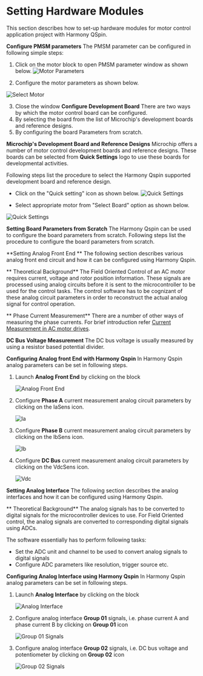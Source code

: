 # Setting Hardware Modules
This section describes how to set-up hardware modules for motor control application project with Harmony QSpin.

**Configure PMSM parameters**
The PMSM parameter can be configured in following simple steps:

1.  Click on the motor block to open PMSM parameter window as shown below.
![Motor Parameters](GUID-2ADF2D0B-AB31-4D33-895A-89FFE35175EE-low.jpg)


2. Configure the motor parameters as shown below.

![Select Motor](GUID-3D13F4D3-C21E-44F9-B0E1-4AE37F8D9EB3-low.jpg)



3. Close the window 
**Configure Development Board**
There are two ways by which the motor control board can be configured.
1. By selecting the board from the list of Microchip's development boards and reference designs.
2. By configuring the board Parameters from scratch.

**Microchip's Development Board and Reference Designs**
Microchip offers a number of motor control development boards and reference designs. These boards can be selected from **Quick Settings** logo to use these boards for developmental activities. 

Following steps list the procedure to select the Harmony Qspin supported development board and reference design.

- Click on the "Quick setting" icon as shown below.
![Quick Settings](GUID-5654C28D-B7E8-46C7-9784-373FF978AC6B-low.jpg)



- Select appropriate motor from "Select Board" option as shown below.

![Quick Settings](GUID-7A15835A-CA41-4E35-93AA-928F435F08A8-low.jpg)



**Setting Board Parameters from Scratch**
The Harmony Qspin can be used to configure the board parameters from scratch. Following steps list the procedure to configure the board parameters from scratch.



**Setting Analog Front End **
The following section describes various analog front end circuit and how it can be configured using Harmony Qspin.



** Theoretical Background**
The Field Oriented Control of an AC motor requires current, voltage and rotor position information. These signals are processed using analog circuits before it is sent to the microcontroller to be used for the control tasks. The control software has to be cognizant of these analog circuit parameters in order to reconstruct the actual analog signal for control operation.



** Phase Current Measurement**
There are a number of other ways of measuring the phase currents. For brief introduction refer [Current Measurement in AC motor drives](current_measurement.md). 



**DC Bus Voltage Measurement**
The DC bus voltage is usually measured by using a resistor based potential divider.
 
 

**Configuring Analog front End with Harmony Qspin**
In Harmony Qspin analog parameters can be set in following steps.

1. Launch **Analog Front End** by clicking on the block

    ![Analog Front End](GUID-6932E3FA-9C08-452D-AB0C-2F9C306838D1-low.jpg)

2. Configure **Phase A** current measurement analog circuit parameters by clicking on the IaSens icon.

    ![Ia](GUID-29C5B165-CE9A-42A4-A432-852F0ADAFB7B-low.jpg)

2. Configure **Phase B** current measurement analog circuit parameters by clicking on the IbSens icon.

    ![Ib](GUID-D3F507BD-0CB3-47FE-B600-FC09ADA25EC0-low.jpg)

2. Configure **DC Bus** current measurement analog circuit parameters by clicking on the VdcSens icon.

    ![Vdc](GUID-8E91B040-37CD-4BE2-9CC2-43CFC90B78F6-low.jpg)



**Setting Analog Interface**
The following section describes the analog interfaces and how it can be configured using Harmony Qspin.

** Theoretical Background**
The analog signals has to be converted to digital signals for the microcontroller devices to use. For Field Oriented control, the analog signals are converted to corresponding digital signals using ADCs. 


The software essentially has to perform following tasks:
- Set the ADC unit and channel to be used to convert analog signals to digital signals
- Configure ADC parameters like resolution, trigger source etc.

**Configuring Analog Interface using Harmony Qspin**
In Harmony Qspin analog parameters can be set in following steps.

1. Launch **Analog Interface** by clicking on the block

    ![Analog Interface](GUID-C9D29EAB-C8B4-4C42-929D-CB540C6FCD3B-low.jpg)

2. Configure analog interface **Group 01** signals, i.e. phase current A and phase current B by clicking on **Group 01** icon

    ![Group 01 Signals](GUID-181B935D-C4B4-4D90-AAFC-A5526C427713-low.jpg)

3. Configure analog interface **Group 02** signals, i.e. DC bus voltage and potentiometer by clicking on **Group 02** icon

    ![Group 02 Signals](GUID-08699EB3-BB95-4A71-AB5E-B4F778F8C2B2-low.jpg)


